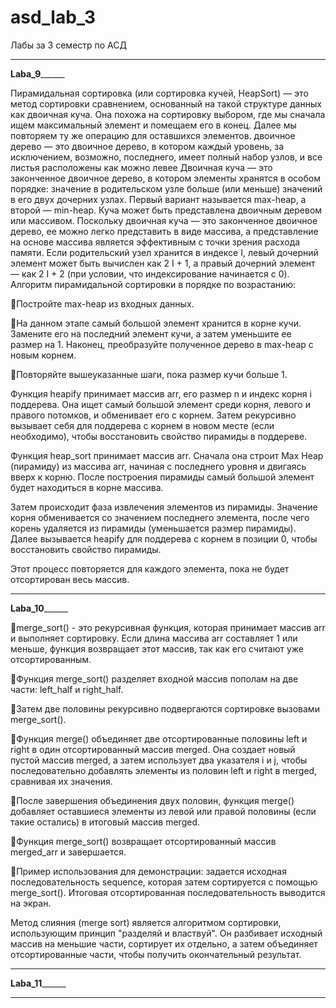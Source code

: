 # asd_lab_3
Лабы за 3 семестр по АСД
_____________________________________________________________________________

________________________________Laba_9______________________________________

Пирамидальная сортировка (или сортировка кучей, HeapSort) — это метод сортировки сравнением, основанный на такой структуре данных как двоичная куча. Она похожа на сортировку выбором, где мы сначала ищем максимальный элемент и помещаем его в конец. Далее мы повторяем ту же операцию для оставшихся элементов.
двоичное дерево — это двоичное дерево, в котором каждый уровень, за исключением, возможно, последнего, имеет полный набор узлов, и все листья расположены как можно левее
Двоичная куча — это законченное двоичное дерево, в котором элементы хранятся в особом порядке: значение в родительском узле больше (или меньше) значений в его двух дочерних узлах. Первый вариант называется max-heap, а второй — min-heap. Куча может быть представлена двоичным деревом или массивом.
Поскольку двоичная куча — это законченное двоичное дерево, ее можно легко представить в виде массива, а представление на основе массива является эффективным с точки зрения расхода памяти. Если родительский узел хранится в индексе I, левый дочерний элемент может быть вычислен как 2 I + 1, а правый дочерний элемент — как 2 I + 2 (при условии, что индексирование начинается с 0).
Алгоритм пирамидальной сортировки в порядке по возрастанию:


📌Постройте max-heap из входных данных.

📌На данном этапе самый большой элемент хранится в корне кучи. Замените его на последний элемент кучи, а затем уменьшите ее размер на 1. Наконец, преобразуйте полученное дерево в max-heap с новым корнем.

📌Повторяйте вышеуказанные шаги, пока размер кучи больше 1.


Функция heapify принимает массив arr, его размер n и индекс корня i поддерева. Она ищет самый большой элемент среди корня, левого и правого потомков, и обменивает его с корнем. Затем рекурсивно вызывает себя для поддерева с корнем в новом месте (если необходимо), чтобы восстановить свойство пирамиды в поддереве.

Функция heap_sort принимает массив arr. Сначала она строит Max Heap (пирамиду) из массива arr, начиная с последнего уровня и двигаясь вверх к корню. После построения пирамиды самый большой элемент будет находиться в корне массива.

Затем происходит фаза извлечения элементов из пирамиды. Значение корня обменивается со значением последнего элемента, после чего корень удаляется из пирамиды (уменьшается размер пирамиды). Далее вызывается heapify для поддерева с корнем в позиции 0, чтобы восстановить свойство пирамиды.

Этот процесс повторяется для каждого элемента, пока не будет отсортирован весь массив.
_____________________________________________________________________________


________________________________Laba_10______________________________________

📌merge_sort() - это рекурсивная функция, которая принимает массив arr и выполняет сортировку. Если длина массива arr составляет 1 или меньше, функция возвращает этот массив, так как его считают уже отсортированным.

📌Функция merge_sort() разделяет входной массив пополам на две части: left_half и right_half.

📌Затем две половины рекурсивно подвергаются сортировке вызовами merge_sort().

📌Функция merge() объединяет две отсортированные половины left и right в один отсортированный массив merged. Она создает новый пустой массив merged, а затем использует два указателя i и j, чтобы последовательно добавлять элементы из половин left и right в merged, сравнивая их значения.

📌После завершения объединения двух половин, функция merge() добавляет оставшиеся элементы из левой или правой половины (если такие остались) в итоговый массив merged.

📌Функция merge_sort() возвращает отсортированный массив merged_arr и завершается.

📌Пример использования для демонстрации: задается исходная последовательность sequence, которая затем сортируется с помощью merge_sort(). Итоговая отсортированная последовательность выводится на экран.

Метод слияния (merge sort) является алгоритмом сортировки, использующим принцип "разделяй и властвуй". Он разбивает исходный массив на меньшие части, сортирует их отдельно, а затем объединяет отсортированные части, чтобы получить окончательный результат.
_____________________________________________________________________________


________________________________Laba_11______________________________________






_____________________________________________________________________________
